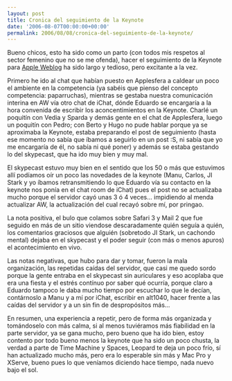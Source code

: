 ```yaml
---
layout: post
title: Cronica del seguimiento de la Keynote
date: '2006-08-07T00:00:00+00:00'
permalink: 2006/08/08/cronica-del-seguimiento-de-la-keynote/
---
```

<a href="http://es.appleweblog.com/2006/08/07/cobertura-wwdc-2006/"><img style="float:right; margin:0 0 10px 10px;cursor:pointer; cursor:hand;" src="http://photos1.blogger.com/blogger/6639/1972/320/65.png" border="0" alt="" /></a>Bueno chicos, esto ha sido como un parto (con todos mis respetos al sector femenino que no se me ofenda), hacer el seguimiento de la Keynote para <a href="http://es.appleweblog.com">Apple Weblog</a> ha sido largo y tedioso, pero excitante a la vez.

Primero he ido al chat que habían puesto en Applesfera a caldear un poco el ambiente en la competencia (ya sabéis que pienso del concepto competencia: paparruchas), mientras se gestaba nuestra comunicación interina en AW vía otro chat de iChat, dónde Eduardo se encargaría a la hora convenida de escribir los aconcentimientos en la Keynote. Charlé un poquitín con Vedia y Sparda y demás gente en el chat de Applesfera, luego un poquitín con Pedro; con Berto y Hugo no pude hablar porque ya se aproximaba la Keynote, estaba preparando el post de seguimiento (hasta ese momento no sabía que íbamos a seguirlo en un post :S, ni sabía que yo me encargaría de él, no sabía ni qué poner) y además se estaba gestando lo del skypecast, que ha ido muy bien y muy mal.

El skypecast estuvo muy bien en el sentido que los 50 o más que estuvimos allí podíamos oír un poco las novedades de la keynote (Manu, Carlos, JI Stark y yo íbamos retransmitiendo lo que Eduardo vía su contacto en la keynote nos ponía en el chat room de iChat) pues el post no se actualizaba mucho porque el servidor cayó unas 3 ó 4 veces... impidiendo al menda actualizar AW, la actualización del cual recayó sobre mí, por pringao.

La nota positiva, el bulo que colamos sobre Safari 3 y Mail 2 que fue seguido en más de un sitio viendose descaradamente quién seguía a quién, los comentarios graciosos que alguién (sobretodo JI Stark, un cachondo mental) dejaba en el skypecast y el poder seguir (con más o menos apuros) el acontecimiento en vivo. 

Las notas negativas, que hubo para dar y tomar, fueron la mala organización, las repetidas caídas del servidor, que casi me quedo sordo porque la gente entraba en el skypecast sin auriculares y eso acoplaba que era una fiesta y el estrés contínuo por saber qué ocurría, porque claro a Eduardo tampoco le daba mucho tiempo por escuchar lo que le decían, contárnoslo a Manu y a mí por iChat, escribir en alt1040, hacer frente a las caídas del servidor y a un sin fin de despropósitos más...

En resumen, una experiencia a repetir, pero de forma más organizada y tomándoselo con más calma, si al menos tuviéramos más fiabilidad en la parte servidor, ya se gana mucho, pero bueno que ha ido bien, estoy contento por todo bueno menos la keynote que ha sido un poco chusta, la verdad a parte de Time Machine y Spaces, Leopard te deja un poco frío, sí han actualizado mucho más, pero era lo esperable sin más y Mac Pro y XServe, bueno pues lo que veníamos diciendo hace tiempo, nada nuevo bajo el sol.
